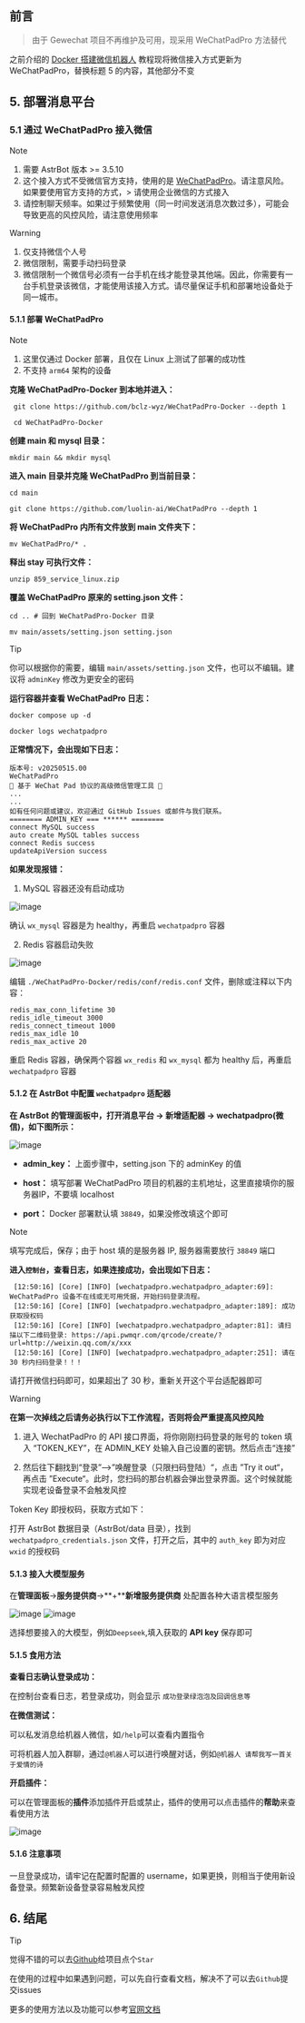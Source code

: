 ## 前言

> 由于 Gewechat 项目不再维护及可用，现采用 WeChatPadPro 方法替代

之前介绍的 [Docker 搭建微信机器人](https://blog.lihe.site/post/Docker%20-da-jian-wei-xin-ji-qi-ren.html) 教程现将微信接入方式更新为 WeChatPadPro，替换标题 5 的内容，其他部分不变

## 5. 部署消息平台

### 5.1 通过 WeChatPadPro 接入微信

> [!NOTE]
> 1. 需要 AstrBot 版本 >= 3.5.10
> 2. 这个接入方式不受微信官方支持，使用的是 [WeChatPadPro](https://github.com/luolin-ai/WeChatPadPro)。请注意风险。如果要使用官方支持的方式，> 请使用企业微信的方式接入
> 3. 请控制聊天频率。如果过于频繁使用（同一时间发送消息次数过多），可能会导致更高的风控风险，请注意使用频率

> [!WARNING]
> 1. 仅支持微信个人号
> 2. 微信限制，需要手动扫码登录
> 3. 微信限制一个微信号必须有一台手机在线才能登录其他端。因此，你需要有一台手机登录该微信，才能使用该接入方式。请尽量保证手机和部署地设备处于同一城市。

#### 5.1.1 部署 WeChatPadPro

> [!NOTE]
> 1. 这里仅通过 Docker 部署，且仅在 Linux 上测试了部署的成功性
> 2. 不支持 `arm64` 架构的设备

**克隆 WeChatPadPro-Docker 到本地并进入：**

```
 git clone https://github.com/bclz-wyz/WeChatPadPro-Docker --depth 1
 
 cd WeChatPadPro-Docker
```

**创建 main 和 mysql 目录：**

```
mkdir main && mkdir mysql
```

**进入 main 目录并克隆 WeChatPadPro 到当前目录：**

```
cd main

git clone https://github.com/luolin-ai/WeChatPadPro --depth 1
```

**将 WeChatPadPro 内所有文件放到 main 文件夹下：**

```
mv WeChatPadPro/* .
```

**释出 stay 可执行文件：**

```
unzip 859_service_linux.zip
```

**覆盖 WeChatPadPro 原来的 setting.json 文件：**

```
cd .. # 回到 WeChatPadPro-Docker 目录

mv main/assets/setting.json setting.json
```

> [!TIP]
> 你可以根据你的需要，编辑 `main/assets/setting.json` 文件，也可以不编辑。建议将 `adminKey` 修改为更安全的密码

**运行容器并查看 WeChatPadPro 日志：**

```
docker compose up -d

docker logs wechatpadpro
```

**正常情况下，会出现如下日志：**

```shell
版本号: v20250515.00
WeChatPadPro
🚀 基于 WeChat Pad 协议的高级微信管理工具 🚀
...
...
如有任何问题或建议，欢迎通过 GitHub Issues 或邮件与我们联系。
======== ADMIN_KEY === ****** ========
connect MySQL success
auto create MySQL tables success
connect Redis success
updateApiVersion success
``` 

**如果发现报错：**

1. MySQL 容器还没有启动成功

![image](https://lihe.ink/2025/06/09/6846bd067c5ac.png)

确认 `wx_mysql` 容器是为 healthy，再重启 `wechatpadpro` 容器

2. Redis 容器启动失败

![image](https://lihe.ink/2025/06/09/6846be3adbd50.png)

编辑 `./WeChatPadPro-Docker/redis/conf/redis.conf` 文件，删除或注释以下内容：

```shell
redis_max_conn_lifetime 30
redis_idle_timeout 3000
redis_connect_timeout 1000
redis_max_idle 10
redis_max_active 20
``` 
重启 Redis 容器，确保两个容器 `wx_redis` 和 `wx_mysql` 都为 healthy 后，再重启 `wechatpadpro` 容器

#### 5.1.2 在 AstrBot 中配置  `wechatpadpro`  适配器

**在 AstrBot 的管理面板中，打开消息平台 -> 新增适配器 -> wechatpadpro(微信)，如下图所示：**

![image](https://lihe.ink/2025/06/09/6846c1e2771c2.png)

* **admin_key：** 上面步骤中，setting.json 下的 adminKey 的值

* **host：** 填写部署 WeChatPadPro 项目的机器的主机地址，这里直接填你的服务器IP，不要填 localhost

* **port：** Docker 部署默认填 `38849`，如果没修改填这个即可

> [!NOTE]
> 填写完成后，保存；由于 host 填的是服务器 IP,  服务器需要放行 `38849` 端口

**进入`控制台`，查看日志，如果连接成功，会出现如下日志：**

```shell
 [12:50:16] [Core] [INFO] [wechatpadpro.wechatpadpro_adapter:69]: WeChatPadPro 设备不在线或无可用凭据，开始扫码登录流程。 
 [12:50:16] [Core] [INFO] [wechatpadpro.wechatpadpro_adapter:189]: 成功获取授权码 
 [12:50:16] [Core] [INFO] [wechatpadpro.wechatpadpro_adapter:81]: 请扫描以下二维码登录: https://api.pwmqr.com/qrcode/create/?url=http://weixin.qq.com/x/xxx
 [12:50:16] [Core] [INFO] [wechatpadpro.wechatpadpro_adapter:251]: 请在 30 秒内扫码登录！！！
``` 

请打开微信扫码即可，如果超出了 30 秒，重新关开这个平台适配器即可

> [!WARNING]
> **在第一次掉线之后请务必执行以下工作流程，否则将会严重提高风控风险** 
> 
> 1. 进入 WechatPadPro 的 API 接口界面，将你刚刚扫码登录的账号的 token 填入 “TOKEN_KEY”，在 ADMIN_KEY 处输入自己设置的密钥。然后点击“连接”
>
> 2. 然后往下翻找到“登录”——>”唤醒登录（只限扫码登陆）“，点击 ”Try it out“，再点击 ”Execute“。此时，您扫码的那台机器会弹出登录界面。这个时候就能实现老设备登录不会触发风控
> 
> Token Key 即授权码，获取方式如下：
>
> 打开 AstrBot 数据目录（AstrBot/data 目录），找到 `wechatpadpro_credentials.json` 文件，打开之后，其中的 `auth_key` 即为对应 `wxid` 的授权码

#### 5.1.3 接入大模型服务

在**管理面板**->**服务提供商**->**+****新增服务提供商** 处配置各种大语言模型服务

![image](https://lihe.ink/2025/03/04/67c6723684470.png)
![image](https://lihe.ink/2025/03/04/67c672f4096bf.png)

选择想要接入的大模型，例如`Deepseek`,填入获取的 **API key** 保存即可

#### 5.1.5 食用方法

**查看日志确认登录成功：**

在控制台查看日志，若登录成功，则会显示 `成功登录绿泡泡及回调信息等`

**在微信测试：**

可以私发消息给机器人微信，如`/help`可以查看内置指令

可将机器人加入群聊，通过`@机器人`可以进行唤醒对话，例如`@机器人 请帮我写一首关于爱情的诗`

**开启插件：**

可以在管理面板的**插件**添加插件开启或禁止，插件的使用可以点击插件的**帮助**来查看使用方法

![image](https://lihe.ink/2025/03/04/67c670d489976.png)

#### 5.1.6 注意事项

一旦登录成功，请牢记在配置时配置的 username，如果更换，则相当于使用新设备登录。频繁新设备登录容易触发风控

## 6. 结尾

> [!TIP]
> 觉得不错的可以去[Github](https://github.com/Soulter/AstrBot)给项目点个`Star`

在使用的过程中如果遇到问题，可以先自行查看文档，解决不了可以去`Github`提交issues

更多的使用方法以及功能可以参考[官网文档](https://astrbot.app/what-is-astrbot.html)
